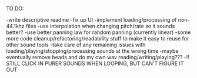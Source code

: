 
 
TO DO:

-write descriptive readme
-fix up UI
-implement loading/processing of non-44.1khz files
-use interpolation when changing pitch/rate so it sounds better?
-use better panning law for random panning (currently linear)
-some more code cleanup/refactoring/readability stuff to make it easy to reuse for other sound tools
-take care of any remaining issues with loading/playing/stopping/processing sounds at the wrong time
-maybe eventually remove beads and do my own wav reading/writing/playing???
-!! STILL CLICK IN PURER SOUNDS WHEN LOOPING, BUT CAN'T FIGURE IT OUT
